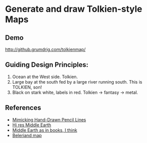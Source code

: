 Generate and draw Tolkien-style Maps
====================================

## Demo

http://github.grumdrig.com/tolkienmap/

## Guiding Design Principles:

1. Ocean at the West side. Tolkien.
2. Large bay at the south fed by a large river running south. This is TOLKIEN, son!
3. Black on stark white, labels in red. Tolkien -> fantasy -> metal.

## References

- [Mimicking Hand-Drawn Pencil Lines](http://webhome.cs.uvic.ca/~blob/publications/cae08.pdf)
- [Hi res Middle Earth](http://www.donsmaps.com/images29/middleearthlargelargerstill.jpg)
- [Middle Earth as in books, I think](http://www.lord-of-the-rings.org/collections/maps/map6[1].jpg)
- [Beleriand map](https://atolkienistperspective.files.wordpress.com/2013/07/beleriand-map.jpg)
